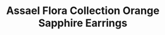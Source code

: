 ---
title: Assael Flora Collection Orange Sapphire Earrings
description: |
  Abstracted, dimensional Pave petals fan towards a perfect Akoya Pearl center in these striking statement earrings.
specs: |
  8.10 mm Akoya Cultured Pearls with 10.67 carats of Orange Sapphires, set in 18K Yellow Gold and Titanium.
images:
  - /uploads/assael-flora-collection-orange-sapphire-earrings.png
category: Couture
order: 1
tags:
  - earrings
---